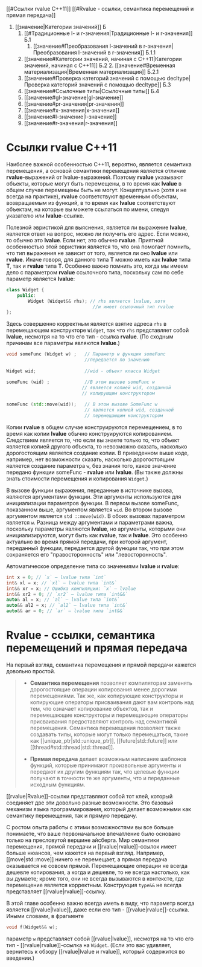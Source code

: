 
[[#Ссылки rvalue C++11]]
[[#Rvalue - ссылки, семантика перемещений и прямая передача]]
1. [[значение|Категории значений]] Б
	1. [[#Традиционные l- и r-значения|Традиционные l- и r-значения]] Б.1
		1. [[значение#Преобразования l-значений в r-значения|Преобразования l-значений в r-значения]] Б.1.1
	2. [[значение#Категории значений, начиная с C++11|Категории значений, начиная с C++11]] Б.2
		2. [[значение#Временная материализация|Временная материализация]]  Б.2.1
	3. [[значение#Проверка категорий значений с помощью decltype|Проверка категорий значений с помощью decltype]] Б.3
	4. [[значение#Ссылочные типы|Ссылочные типы]] Б.4
	5. [[значение#gl-значение|gl-значение]]
	6. [[значение#pr-значения|pr-значения]]
	7. [[значение#x-значения|x-значения]]
	8. [[значение#l-значение|l-значение]]
	9. [[значение#r-значения|r-значения]]

# Ссылки rvalue C++11

Наиболее важной особенностью С++11, вероятно, является семантика перемещения, а основой семантики перемещения является отличие **rvаlue**-выражений от lvаluе-выражений. Поэтому **rvalue** указывают объекты, которые могут быть перемещены, в то время как **lvalue** в общем случае перемещены быть не могут. Концептуально (хотя и не всегда на практике), **rvalue** соответствуют временным объектам, возвращаемым из функций, в то время как **lvalue** соответствуют объектам, на которые вы можете ссылаться по имени, следуя указателю или **lvalue**-ссылке.

Полезной эвристикой для выяснения, является ли выражение **lvalue**, является ответ на вопрос, можно ли получить его адрес. Если можно, то обычно это **lvalue**. Если нет, это обычно **rvalue**. Приятной особенностью этой эвристики является то, что она помогает помнить, что тип выражения не зависит от того, является ли оно **lvalue** или **rvalue**. Иначе говоря, для данного типа **Т** можно иметь как **lvalue** типа **Т**, так и **rvalue** типа **Т**. Особенно важно помнить это, когда мы имеем дело с параметром **rvalue** ссылочного типа, поскольку сам по себе параметр является **lvalue**:
```c++
class Widget {
	public:
		Widget (Widqet&& rhs); // rhs является lvalue, хотя
								//и имеет ссылочный тип rvalue
};
```

Здесь совершенно корректным является взятие адреса `rhs` в перемещающем конструкторе `Widget`, так что `rhs` представляет собой **lvalue**, несмотря на то что его тип - ссылка **rvalue**. (По сходным причинам все параметры являются **lvalue**.)
```c++
void someFunc (Widget w) ;   // Параметр w функции someFunc
							 //передается по значению
							 
Widget wid;                  //wid - объект класса Widget

someFunc (wid) ;             //В этом вызове someFunc w
							// является копией wid, созданной
							// копирующим конструктором
							
someFunc (std::move(wid));   // В этом вызове SomeFunc w
							 // является копией wid, созданной
							 // перемещающим конструктором
```

Копии **rvalue** в общем случае конструируются перемещением, в то время как копии **lvalue** обычно конструируются копированием. Следствием является то, что если вы зна­ете только то, что объект является копией друrого объекта, то невозможно сказать, на­сколько дорогостоящим является создание копии. В приведенном выше коде, например, нет возможности сказать, насколько дорогостоящим является создание параметра `w`, без знания того, какое значение передано функции someFunc - **rvalue** или **lvalue**. (Вы также должны знать стоимости перемещения и копирования `Widget`.)

В вызове функции выражения, переданные в источнике вызова, являются аргументами функции. Эти аргументы используются для инициализации параметров функции. В первом вызове someFunc, показанном выше, аргументом является `wid`. Во втором вызове аргументом является `std ::move(wid)`. В обоих вызовах параметром является `w`. Разница между аргументами и параметрами важна, поскольку параметры являются **lvalue**, но аргументы, которыми они инициализируются, могут быть как **rvalue**, так и **lvalue**. Это особенно актуально во время прямой передачи, при которой аргумент, переданный функ­ции, передается другой функции так, что при этом сохраняется его "правосторонность" или "левосторонность".

Автоматическое определение типа со значениями **lvalue** и **rvalue**:
```c++
int x = 0; // `x` – lvalue типа `int`
int& xl = x; // `xl` – lvalue типа `int&`
int&& xr = x; // Ошибка компиляции: `x` – lvalue
int&& xr2 = 0; // `xr2` – lvalue типа `int&&`
auto& al = x; // `al` – lvalue типа `int&`
auto&& al2 = x; // `al2` – lvalue типа `int&`
auto&& ar = 0; // `ar` – lvalue типа `int&&`
```

# Rvalue - ссылки, семантика перемещений и прямая передача

На первый взгляд, семантика перемещения и прямой передачи кажется довольно простой.

> - **Семантика перемещения** позволяет компиляторам заменять дорогостоящие операции копирования менее дорогими перемещениями. Так же, как копирующие конструкторы и копирующие операторы присваивания дают вам контроль над тем, что означает копирование объектов, так и перемещающие конструкторы и перемещающие операторы присваивания предоставляют контроль над семантикой перемещения. Семантика перемещения позволяет также создавать типы, которые могут только перемещаться, такие как [[unique_ptr|std::unique_ptr]], [[future|std::future]] или [[thread#std::thread|std::thread]].
> 
> - **Прямая передача** делает возможным написание шаблонов функций, которые принимают произвольные аргументы и передают их другим функциям так, что целевые функции получают в точности те же аргументы, что и переданные исходным функциям. 
 

[[rvalue|Rvаluе]]-ссылки представляют собой тот клей, который соединяет две эти довольно разные возможности. Это базовый механизм языка программирования, который делает возможными как семантику перемещения, так и прямую передачу.

С ростом опыта работы с этими возможностями вы все больше понимаете, что ваше первоначальное впечатление было основано только на пресловутой вершине айсберга. Мир семантики перемещения, прямой передачи и [[rvalue|rvalue]]-ссылок имеет больше нюансов, чем кажется на первый взгляд. Например, [[move|std::move]] ничего не перемещает, а прямая передача оказывается не совсем прямой. Перемещающие операции не всеrда дешевле копирования, а когда и дешевле, то не всегда настолько, как вы думаете; кроме того, они не всегда вызываются в контексте, где перемещение является корректным. Конструкция `type&&` не всегда представляет [[rvalue|rvalue]]-ccылкy.

В этой главе особенно важно всегда иметь в виду, что параметр всегда является [[rvalue|lvalue]], даже если ero тип - [[rvalue|rvalue]]-ccылкa. Иными словами, в фрагменте 
```c++
void f(Widget&& w);
```

параметр `w` представляет собой [[rvalue|lvalue]], несмотря на то что его тип - [[rvalue|rvalue]]-ссылка на `Widget`. (Если это вас удивляет, вернитесь к обзору [[rvalue|lvalue и rvalue]], который содержится во введении.)
